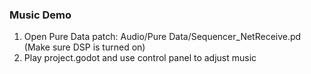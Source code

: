 ### Music Demo

1. Open Pure Data patch: Audio/Pure Data/Sequencer_NetReceive.pd (Make sure DSP is turned on) 
2. Play project.godot and use control panel to adjust music